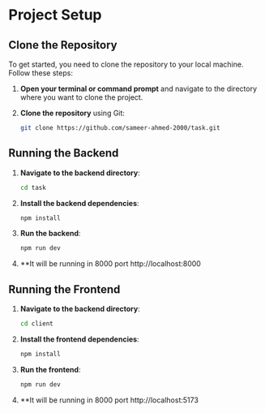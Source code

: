 # Project Setup

## Clone the Repository

To get started, you need to clone the repository to your local machine. Follow these steps:

1. **Open your terminal or command prompt** and navigate to the directory where you want to clone the project.

2. **Clone the repository** using Git:

   ```bash
   git clone https://github.com/sameer-ahmed-2000/task.git


## Running the Backend

1. **Navigate to the backend directory**:

   ```bash
   cd task

2. **Install the backend dependencies**:

   ```bash
   npm install


3. **Run the backend**:

   ```bash
   npm run dev

4. **It will be running in 8000 port
   http://localhost:8000

## Running the Frontend

1. **Navigate to the backend directory**:

   ```bash
   cd client

2. **Install the frontend dependencies**:

   ```bash
   npm install


3. **Run the frontend**:

   ```bash
   npm run dev

4. **It will be running in 8000 port
   http://localhost:5173
